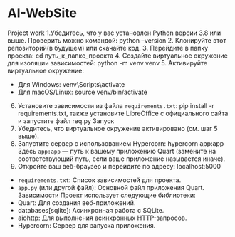 # AI-WebSite
Project work
1.Убедитесь, что у вас установлен Python версии 3.8 или выше. Проверить можно командой:  python –version
2. Клонируйте этот репозиторий(в будущем) или скачайте код.
3. Перейдите в папку проекта: cd путь_к_папке_проекта
4. Создайте виртуальное окружение для изоляции зависимостей: python -m venv venv
5. Активируйте виртуальное окружение:
   - Для Windows:
     venv\Scripts\activate
   - Для macOS/Linux:
     source venv/bin/activate
6. Установите зависимости из файла `requirements.txt`: pip install -r requirements.txt, также установите LibreOffice с официального сайта и запустите файл req.py 
Запуск
1. Убедитесь, что виртуальное окружение активировано (см. шаг 5 выше).
2. Запустите сервер с использованием Hypercorn: hypercorn app:app
   Здесь `app:app` — путь к вашему приложению Quart (замените на соответствующий путь, если ваше приложение называется иначе).
3. Откройте ваш веб-браузер и перейдите по адресу:  localhost:5000
- `requirements.txt`: Список зависимостей для проекта.
- `app.py` (или другой файл): Основной файл приложения Quart.
Зависимости
Проект использует следующие библиотеки:
- Quart: Для создания веб-приложений.
- databases[sqlite]: Асинхронная работа с SQLite.
 - aiohttp: Для выполнения асинхронных HTTP-запросов.
- Hypercorn: Сервер для запуска приложения.
